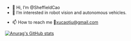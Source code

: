 - 👋 Hi, I’m @SheffieldCao
- 👀 I’m interested in robot vision and autonomous vehicles.
<!--- 🌱 I’m currently learning robot vision.--->
- 📫 How to reach me :link:xucaotju@gmail.com

<!---- 💞️ I’m looking to collaborate on ...--->
<!---
SheffieldCao/SheffieldCao is a ✨ special ✨ repository because its `README.md` (this file) appears on your GitHub profile.
You can click the Preview link to take a look at your changes.
--->

[![Anurag's GitHub stats](https://github-readme-stats.vercel.app/api?username=SheffieldCao&show_icons=true&count_private=true&hide=stars&theme=vision-friendly-dark)](https://github.com/anuraghazra/github-readme-stats)

<!---
[![Top Langs](https://github-readme-stats.vercel.app/api/top-langs/?username=SheffieldCao&show_icons=true&layout=compact)](https://github.com/anuraghazra/github-readme-stats)
--->
